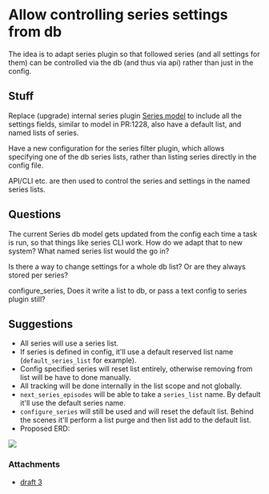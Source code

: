 # Allow controlling series settings from db
The idea is to adapt series plugin so that followed series (and all settings for them) can be controlled via the db (and thus via api) rather than just in the config.

## Stuff
Replace (upgrade) internal series plugin [Series model](https://github.com/Flexget/Flexget/blob/develop/flexget/plugins/filter/series.py#L262) to include all the settings fields, similar to model in PR:1228, also have a default list, and named lists of series.

Have a new configuration for the series filter plugin, which allows specifying one of the db series lists, rather than listing series directly in the config file.

API/CLI etc. are then used to control the series and settings in the named series lists.

## Questions
The current Series db model gets updated from the config each time a task is run, so that things like series CLI work. How do we adapt that to new system? What named series list would the go in?

Is there a way to change settings for a whole db list? Or are they always stored per series?

configure_series, Does it write a list to db, or pass a text config to series plugin still?


## Suggestions
* All series will use a series list.
* If series is defined in config, it'll use a default reserved list name (`default_series_list` for example).
* Config specified series will reset list entirely, otherwise removing from list will be have to done manually.
* All tracking will be done internally in the list scope and not globally.
* `next_series_episodes` will be able to take a `series_list` name. By default it'll use the default series name.
* `configure_series` will still be used and will reset the default list. Behind the scenes it'll perform a list purge and then list add to the default list.
* Proposed ERD:
<img src="/attachments/Drafts/series_db_refactor/series_erd.png, 500px">

### Attachments
* [draft 3](/attachments/Drafts/series_db_refactor/series_erd.png)